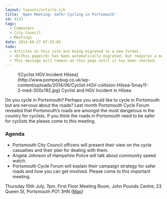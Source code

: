 ```yaml
---
layout: layouts/article.njk
title: 'Open Meeting: Safer Cycling in Portsmouth'
id: 4133
tags:
  - Campaigns
  - City Council
  - Meetings
date: 2014-06-27 07:33:03
todo:
  - Articles on this site are being migrated to a new format.
  - <b>This page</b> has been automatically migrated, but requires a manual check-&amp;-tune to ensure the format and links all work as expected.
  - This message will remain on this page until it has been checked.
---
```


<figure id="attachment_4135" align="alignright" width="300">![Cyclist HGV Incident Hilsea](http://www.pompeybug.co.uk/wp-content/uploads/2014/06/Cyclist-HGV-collision-Hilsea-5may11-2-med-300x192.jpg) Cyclist and HGV Incident in Hilsea</figure>

Do you cycle in Portsmouth? Perhaps you would like to cycle in Portsmouth but are nervous about the roads?
Last month Portsmouth Cycle Forum revealed that Portsmouth’s roads are amongst the most dangerous in the country for cyclists. If you think the roads in Portsmouth need to be safer for cyclists the please come to this meeting.

### Agenda

*   Portsmouth City Council officers will present their view on the cycle casualties and their plan for dealing with them.
*   Angela Johnson of Hampshire Police will talk about community speed watch.
*   Portsmouth Cycle Forum will explain their campaign strategy for safer roads and how you can get involved.
Please come to this important meeting.

Thursday 10th July, 7pm. First Floor Meeting Room, John Pounds Centre, 23 Queen St, Portsmouth PO1 3HN ([Map](https://www.google.co.uk/maps/@50.799705,-1.100271,17z "John Pounds Centre Location"))